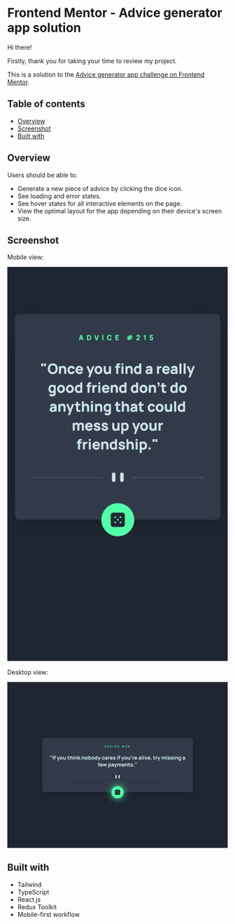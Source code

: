 # Frontend Mentor - Advice generator app solution

Hi there!

Firstly, thank you for taking your time to review my project.

This is a solution to the [Advice generator app challenge on Frontend Mentor](https://www.frontendmentor.io/challenges/advice-generator-app-QdUG-13db).

## Table of contents

- [Overview](#overview)
- [Screenshot](#screenshot)
- [Built with](#built-with)

## Overview

Users should be able to:

- Generate a new piece of advice by clicking the dice icon.
- See loading and error states.
- See hover states for all interactive elements on the page.
- View the optimal layout for the app depending on their device's screen size.

## Screenshot

Mobile view:

![](./screenshots/Mobile_screenshot.png)

Desktop view:

![](./screenshots/Desktop_screenshot.png)

## Built with

- Tailwind
- TypeScript
- React.js
- Redux Toolkit
- Mobile-first workflow
